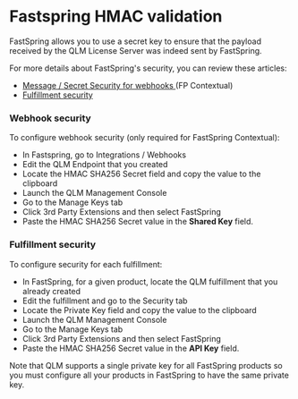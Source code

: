 # Fastspring HMAC validation

FastSpring allows you to use a secret key to ensure that the payload received by the QLM License Server was indeed sent by FastSpring.

For more details about FastSpring's security, you can review these articles:

* [Message / Secret Security for webhooks ](https://fastspring.com/docs/webhooks/) (FP Contextual)
* [Fulfillment security](https://fastspring.com/docs/fulfillments/)

### Webhook security

To configure webhook security (only required for FastSpring Contextual):

* In Fastspring, go to Integrations / Webhooks
* Edit the QLM Endpoint that you created
* Locate the HMAC SHA256 Secret field and copy the value to the clipboard
* Launch the QLM Management Console
* Go to the Manage Keys tab
* Click 3rd Party Extensions and then select FastSpring
* Paste the HMAC SHA256 Secret value in the **Shared Key** field.

### Fulfillment security

To configure security for each fulfillment:

* In FastSpring, for a given product, locate the QLM fulfillment that you already created
* Edit the fulfillment and go to the Security tab
* Locate the Private Key field and copy the value to the clipboard
* Launch the QLM Management Console
* Go to the Manage Keys tab
* Click 3rd Party Extensions and then select FastSpring
* Paste the HMAC SHA256 Secret value in the **API Key** field.

Note that QLM supports a single private key for all FastSpring products so you must configure all your products in FastSpring to have the same private key.
